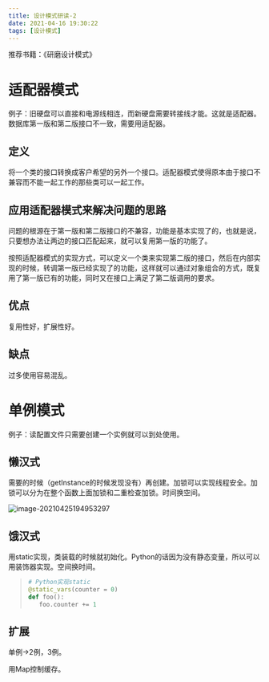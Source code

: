 ```yaml
---
title: 设计模式研读-2
date: 2021-04-16 19:30:22
tags: [设计模式]
---
```


推荐书籍：《研磨设计模式》

# 适配器模式

例子：旧硬盘可以直接和电源线相连，而新硬盘需要转接线才能。这就是适配器。数据库第一版和第二版接口不一致，需要用适配器。

## 定义

将一个类的接口转换成客户希望的另外一个接口。适配器模式使得原本由于接口不兼容而不能一起工作的那些类可以一起工作。

## 应用适配器模式来解决问题的思路

问题的根源在于第一版和第二版接口的不兼容，功能是基本实现了的，也就是说，只要想办法让两边的接口匹配起来，就可以复用第一版的功能了。

按照适配器模式的实现方式，可以定义一个类来实现第二版的接口，然后在内部实现的时候，转调第一版已经实现了的功能，这样就可以通过对象组合的方式，既复用了第一版已有的功能，同时又在接口上满足了第二版调用的要求。

## 优点

复用性好，扩展性好。

## 缺点

过多使用容易混乱。

# 单例模式

例子：读配置文件只需要创建一个实例就可以到处使用。

## 懒汉式

需要的时候（getInstance的时候发现没有）再创建。加锁可以实现线程安全。加锁可以分为在整个函数上面加锁和二重检查加锁。时间换空间。

![image-20210425194953297](https://i.loli.net/2021/04/25/TgSJ4w2qMAGDVPt.png)

## 饿汉式

用static实现，类装载的时候就初始化。Python的话因为没有静态变量，所以可以用装饰器实现。空间换时间。

>```python
># Python实现static
>@static_vars(counter = 0)
>def foo():
>    foo.counter += 1
>```

## 扩展

单例->2例，3例。

用Map控制缓存。